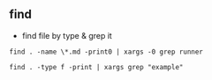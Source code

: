 ## find 

- find file by type & grep it

```shell
find . -name \*.md -print0 | xargs -0 grep runner
```

```shell
find . -type f -print | xargs grep "example"
```
